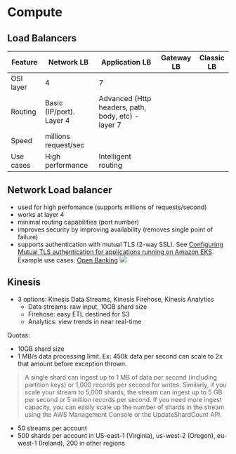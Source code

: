 # Compute

## Load Balancers

| Feature | Network LB | Application LB | Gateway LB | Classic LB|
| --- | --- | --- | --- | ---
OSI layer | 4 | 7 | | |
Routing | Basic (IP/port). Layer 4 | Advanced (Http headers, path, body, etc) - layer 7 | | |
Speed | millions request/sec | | | |
Use cases | High performance | Intelligent routing | | |

## Network Load balancer
- used for high perfomance (supports millions of requests/second)
- works at layer 4
- minimal routing capabilities (port number)
- improves security by improving availability (removes single point of failure)
- supports authentication with mutual TLS (2-way SSL).   See [Configuring Mutual TLS authentication for applications running on Amazon EKS](https://docs.aws.amazon.com/prescriptive-guidance/latest/patterns/configure-mutual-tls-authentication-for-applications-running-on-amazon-eks.html). Example use cases: [Open Banking](https://docs.aws.amazon.com/wellarchitected/latest/financial-services-industry-lens/open-banking.html) ![](https://docs.aws.amazon.com/prescriptive-guidance/latest/patterns/images/pattern-img/ae2761e3-7ed2-4c2a-ba54-a4ddce8a1e7e/images/cefc60f9-2f29-4052-b7ae-df4eb6395e1c.png)


## Kinesis
- 3 options: Kinesis Data Streams, Kinesis Firehose, Kinesis Analytics
    - Data streams: raw input, 10GB shard size
    - Firehose: easy ETL destined for S3
    - Analytics: view trends in near real-time

Quotas: 
- 10GB shard size
- 1 MB/s data processing limit. Ex: 450k data per second can scale to 2x that amount before exception thrown. 
> A single shard can ingest up to 1 MB of data per second (including partition keys) or 1,000 records per second for writes. Similarly, if you scale your stream to 5,000 shards, the stream can ingest up to 5 GB per second or 5 million records per second. If you need more ingest capacity, you can easily scale up the number of shards in the stream using the AWS Management Console or the UpdateShardCount API.
- 50 streams per account
- 500 shards per account in US-east-1 (Virginia), us-west-2 (Oregon), eu-west-1 (Ireland), 200 in other regions